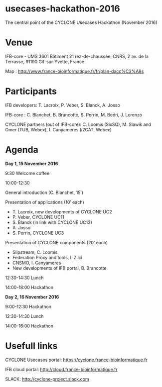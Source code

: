 # usecases-hackathon-2016
The central point of the CYCLONE Usecases Hackathon (November 2016)

# Venue

IFB-core - UMS 3601
Bâtiment 21 rez-de-chaussée,
CNRS, 2 av. de la Terrasse,
91190 Gif-sur-Yvette, France

Map : http://www.france-bioinformatique.fr/fr/plan-dacc%C3%A8s

# Participants

IFB developers: T. Lacroix, P. Veber, S. Blanck, A. Josso 

IFB-core : C. Blanchet, B. Brancotte, S. Perrin, M. Bedri, J. Lorenzo

CYCLONE partners (out of IFB-core): C. Loomis (SixSQ), M. Slawik and Omer (TUB, Webex), I. Canyameres (i2CAT, Webex)

# Agenda

**Day 1, 15 November 2016**

9:30 Welcome coffee

10:00-12:30

General introduction (C. Blanchet, 15’)

Presentation of applications (10’ each)
* T. Lacroix, new developments of CYCLONE UC2
* P. Veber, CYCLONE UC11
* S. Blanck (in link with CYCLONE UC13)
* A. Josso
* S. Perrin, CYCLONE UC3

Presentation of CYCLONE components (20’ each)
* Slipstream, C. Loomis
* Federation Proxy and tools, I. Zilci
* CNSMO, I. Canyameres
* New developments of IFB portal, B. Brancotte

12:30-14:30 Lunch

14:00-18:00 Hackathon

**Day 2, 16 November 2016**

9:00-12:30 Hackathon

12:30-14:30 Lunch

14:00-16:00 Hackathon

# Usefull links

CYCLONE Usecases portal: https://cyclone.france-bioinformatique.fr

IFB cloud portal: http://cloud.france-bioinformatique.fr

SLACK: http://cyclone-project.slack.com
